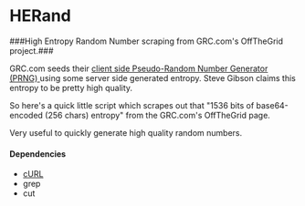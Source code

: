 HERand
======

###High Entropy Random Number scraping from GRC.com's OffTheGrid project.###

GRC.com seeds their [client side Pseudo-Random Number Generator (PRNG) ](https://www.grc.com/otg/uheprng.htm)using some server side generated entropy. Steve Gibson claims this entropy to be pretty high quality. 

So here's a quick little script which scrapes out that "1536 bits of base64-encoded (256 chars) entropy" from the GRC.com's OffTheGrid page.

Very useful to quickly generate high quality random numbers.


#### Dependencies ####
- [cURL](curl.haxx.se)
- grep
- cut
